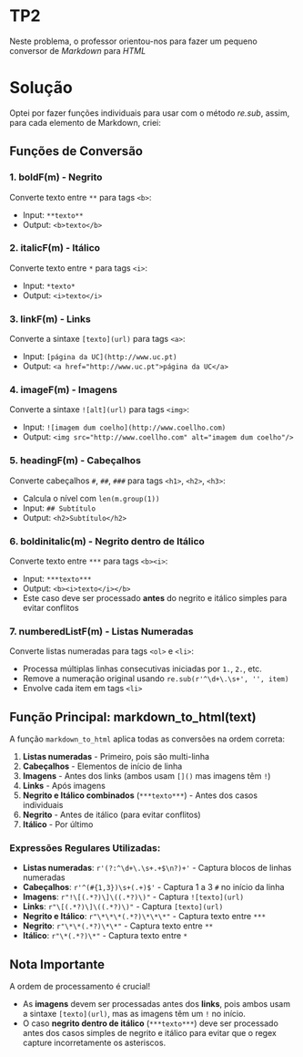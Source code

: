 # TP2
Neste problema, o professor orientou-nos para fazer um pequeno conversor de *Markdown* para *HTML*

# Solução
Optei por fazer funções individuais para usar com o método *re.sub*, assim, para cada elemento de Markdown, criei:

## Funções de Conversão

### 1. **boldF(m)** - Negrito
Converte texto entre `**` para tags `<b>`:
- Input: `**texto**`
- Output: `<b>texto</b>`

### 2. **italicF(m)** - Itálico
Converte texto entre `*` para tags `<i>`:
- Input: `*texto*`
- Output: `<i>texto</i>`

### 3. **linkF(m)** - Links
Converte a sintaxe `[texto](url)` para tags `<a>`:
- Input: `[página da UC](http://www.uc.pt)`
- Output: `<a href="http://www.uc.pt">página da UC</a>`

### 4. **imageF(m)** - Imagens
Converte a sintaxe `![alt](url)` para tags `<img>`:
- Input: `![imagem dum coelho](http://www.coellho.com)`
- Output: `<img src="http://www.coellho.com" alt="imagem dum coelho"/>`

### 5. **headingF(m)** - Cabeçalhos
Converte cabeçalhos `#`, `##`, `###` para tags `<h1>`, `<h2>`, `<h3>`:
- Calcula o nível com `len(m.group(1))`
- Input: `## Subtítulo`
- Output: `<h2>Subtítulo</h2>`

### 6. **boldinitalic(m)** - Negrito dentro de Itálico
Converte texto entre `***` para tags `<b><i>`:
- Input: `***texto***`
- Output: `<b><i>texto</i></b>`
- Este caso deve ser processado **antes** do negrito e itálico simples para evitar conflitos

### 7. **numberedListF(m)** - Listas Numeradas
Converte listas numeradas para tags `<ol>` e `<li>`:
- Processa múltiplas linhas consecutivas iniciadas por `1.`, `2.`, etc.
- Remove a numeração original usando `re.sub(r'^\d+\.\s+', '', item)`
- Envolve cada item em tags `<li>`

## Função Principal: markdown_to_html(text)

A função `markdown_to_html` aplica todas as conversões na ordem correta:

1. **Listas numeradas** - Primeiro, pois são multi-linha
2. **Cabeçalhos** - Elementos de início de linha
3. **Imagens** - Antes dos links (ambos usam `[]()` mas imagens têm `!`)
4. **Links** - Após imagens
5. **Negrito e Itálico combinados** (`***texto***`) - Antes dos casos individuais
6. **Negrito** - Antes de itálico (para evitar conflitos)
7. **Itálico** - Por último

### Expressões Regulares Utilizadas:

- **Listas numeradas**: `r'(?:^\d+\.\s+.+$\n?)+'` - Captura blocos de linhas numeradas
- **Cabeçalhos**: `r'^(#{1,3})\s+(.+)$'` - Captura 1 a 3 `#` no início da linha
- **Imagens**: `r"!\[(.*?)\]\((.*?)\)"` - Captura `![texto](url)`
- **Links**: `r"\[(.*?)\]\((.*?)\)"` - Captura `[texto](url)`
- **Negrito e Itálico**: `r"\*\*\*(.*?)\*\*\*"` - Captura texto entre `***`
- **Negrito**: `r"\*\*(.*?)\*\*"` - Captura texto entre `**`
- **Itálico**: `r"\*(.*?)\*"` - Captura texto entre `*`

## Nota Importante
A ordem de processamento é crucial! 
- As **imagens** devem ser processadas antes dos **links**, pois ambos usam a sintaxe `[texto](url)`, mas as imagens têm um `!` no início.
- O caso **negrito dentro de itálico** (`***texto***`) deve ser processado antes dos casos simples de negrito e itálico para evitar que o regex capture incorretamente os asteriscos.